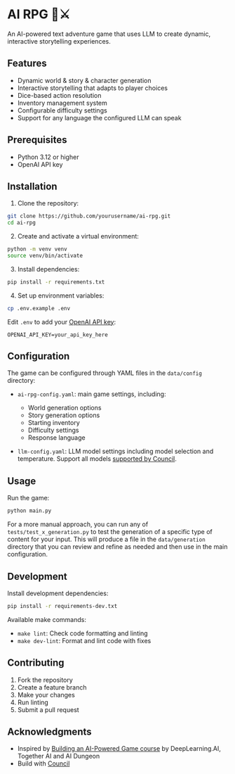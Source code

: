 # AI RPG 🤖⚔️

An AI-powered text adventure game that uses LLM to create dynamic, interactive storytelling experiences.

## Features

- Dynamic world & story & character generation
- Interactive storytelling that adapts to player choices
- Dice-based action resolution
- Inventory management system
- Configurable difficulty settings
- Support for any language the configured LLM can speak

## Prerequisites

- Python 3.12 or higher
- OpenAI API key

## Installation

1. Clone the repository:

```bash
git clone https://github.com/yourusername/ai-rpg.git
cd ai-rpg
```

2. Create and activate a virtual environment:

```bash
python -m venv venv
source venv/bin/activate
```

3. Install dependencies:

```bash
pip install -r requirements.txt
```

4. Set up environment variables:

```bash
cp .env.example .env
```

Edit `.env` to add your [OpenAI API key](https://platform.openai.com/api-keys):

```
OPENAI_API_KEY=your_api_key_here
```

## Configuration

The game can be configured through YAML files in the `data/config` directory:

- `ai-rpg-config.yaml`: main game settings, including:
    - World generation options
    - Story generation options
    - Starting inventory
    - Difficulty settings
    - Response language

- `llm-config.yaml`: LLM model settings including model selection and temperature. Support all
  models [supported by Council](https://council.dev/en/stable/reference/llm/llm_config_object.html#council.llm.LLMConfigObject).

## Usage

Run the game:

```bash
python main.py
```

For a more manual approach, you can run any of `tests/test_x_generation.py` to test the generation of a specific type of content for your input. 
This will produce a file in the `data/generation` directory that you can review and refine as needed and then use in the main configuration.

## Development

Install development dependencies:

```bash
pip install -r requirements-dev.txt
```

Available make commands:

- `make lint`: Check code formatting and linting
- `make dev-lint`: Format and lint code with fixes

## Contributing

1. Fork the repository
2. Create a feature branch
3. Make your changes
4. Run linting
5. Submit a pull request

## Acknowledgments

- Inspired by [Building an AI-Powered Game course](https://www.deeplearning.ai/short-courses/building-an-ai-powered-game/) by DeepLearning.AI, Together AI and AI Dungeon
- Build with [Council](https://github.com/chain-ml/council)
